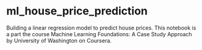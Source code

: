 # ml_house_price_prediction
Building a linear regression model to predict house prices. This notebook is a part the course Machine Learning Foundations: A Case Study Approach by University of Washington on Coursera.